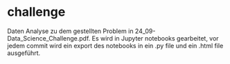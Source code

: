 # challenge

Daten Analyse zu dem gestellten Problem in 24_09-Data_Science_Challenge.pdf.
Es wird in Jupyter notebooks gearbeitet, vor jedem commit wird ein export des 
notebooks in ein .py file und ein .html file ausgeführt.